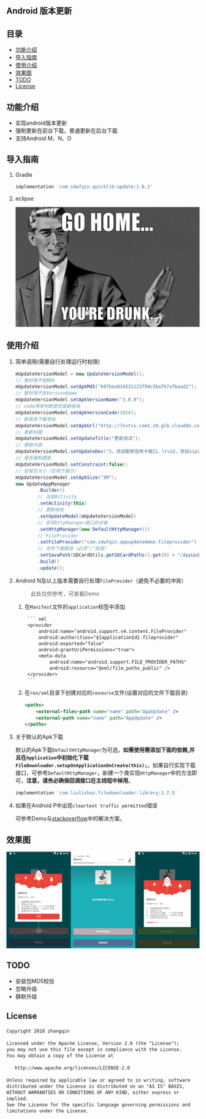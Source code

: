 
## Android 版本更新

## 目录

* [功能介绍](#功能介绍)
* [导入指南](#导入指南)
* [使用介绍](#使用介绍)
* [效果图](#效果图)
* [TODO](#todo)
* [License](#license)

## 功能介绍

- 实现android版本更新
- 强制更新在前台下载，普通更新在后台下载
- 支持Android M、N、O

## 导入指南

1. Gradle

    ``` gradle
    implementation 'com.sdwfqin.quicklib:update:1.0.2'
    ```
2. eclipse

    ![goHome](/images/go_home_you_are_drunk.png)

## 使用介绍

1. 简单调用(需要自行处理运行时权限)

    ``` java
    mUpdateVersionModel = new UpdateVersionModel();
    // 暂时用不到MD5
    mUpdateVersionModel.setApkMd5("b97bea014531123f94c3ba7b7afbaad2");
    // 暂时用不到VersionName
    mUpdateVersionModel.setApkVersionName("3.0.0");
    // code用来判断是否是新版本
    mUpdateVersionModel.setApkVersionCode(1024);
    // 新版本下载地址
    mUpdateVersionModel.setApkUrl("http://7xvtvi.com1.z0.glb.clouddn.com/app-release.apk");
    // 更新标题
    mUpdateVersionModel.setUpdateTitle("更新测试");
    // 更新内容
    mUpdateVersionModel.setUpdateDes("1，添加删除信用卡接口。\r\n2，添加vip认证。\r\n3，区分自定义消费，一个小时不限制。\r\n4，添加放弃任务接口，小时内不生成。\r\n5，消费任务手动生成。");
    // 是否强制更新
    mUpdateVersionModel.setConstraint(false);
    // 安装包大小（仅用于展示）
    mUpdateVersionModel.setApkSize("5M");
    new UpdateAppManager
            .Builder()
            // 当前Activity
            .setActivity(this)
            // 更新地址
            .setUpdateModel(mUpdateVersionModel)
            // 实现httpManager接口的对象
            .setHttpManager(new DefaultHttpManager())
            // FileProvider
            .setFileProvider("com.sdwfqin.appupdatedemo.fileprovider")
            // 文件下载路径（必须“/”结尾）
            .setSavaPath(SDCardUtils.getSDCardPaths().get(0) + "/AppUpdate/")
            .build()
            .update();
    ```

2. Android N及以上版本需要自行处理`FileProvider`（避免不必要的冲突）

    > 此处仅供参考，可查看Demo

    1. 在`Manifest`文件的`application`标签中添加

            ``` xml
            <provider
                android:name="android.support.v4.content.FileProvider"
                android:authorities="${applicationId}.fileprovider"
                android:exported="false"
                android:grantUriPermissions="true">
                <meta-data
                    android:name="android.support.FILE_PROVIDER_PATHS"
                    android:resource="@xml/file_paths_public" />
            </provider>
            ```
    2. 在`res/xml`目录下创建对应的`resource`文件(设置对应的文件下载目录)

        ``` xml
        <paths>
            <external-files-path name="name" path="AppUpdate" />
            <external-path name="name" path="AppUpdate" />
        </paths>
        ```

3. 关于默认的Apk下载

    默认的Apk下载`DefaultHttpManager`为可选，**如需使用需添加下面的依赖,并且在`Application`中初始化下载`FileDownloader.setupOnApplicationOnCreate(this);`**。如果自行实现下载接口，可参考`DefaultHttpManager`，新建一个类实现`HttpManager`中的方法即可，**注意，请务必确保回调接口在主线程中掉用**。

    ``` gradle
    implementation 'com.liulishuo.filedownloader:library:1.7.5'
    ```
    
4. 如果在Android P中出现`cleartext traffic permitted`错误

    可参考Demo与[stackoverflow](https://stackoverflow.com/questions/51770323/how-to-solve-android-p-downloadmanager-stopping-with-cleartext-http-traffic-to)中的解决方案。

## 效果图

![](/images/i_01.png)

## TODO

- 安装包MD5校验
- 忽略升级
- 静默升级

## License

   	Copyright 2018 zhangqin

    Licensed under the Apache License, Version 2.0 (the "License");
    you may not use this file except in compliance with the License.
    You may obtain a copy of the License at

       http://www.apache.org/licenses/LICENSE-2.0

    Unless required by applicable law or agreed to in writing, software
    distributed under the License is distributed on an "AS IS" BASIS,
    WITHOUT WARRANTIES OR CONDITIONS OF ANY KIND, either express or implied.
    See the License for the specific language governing permissions and
    limitations under the License.
